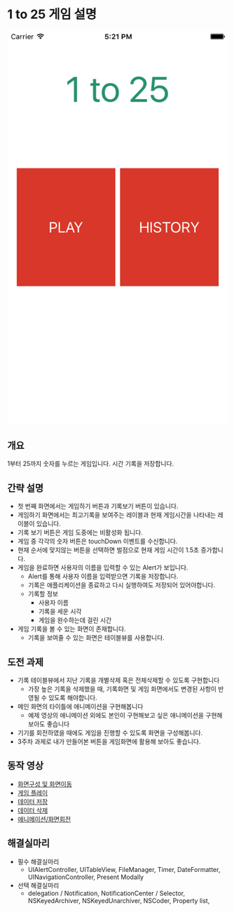 # 1 to 25 게임 설명

![one to twenty five](images/one_to_twentyfive.png)

## 개요
1부터 25까지 숫자를 누르는 게임입니다. 시간 기록을 저장합니다.

## 간략 설명
* 첫 번째 화면에서는 게임하기 버튼과 기록보기 버튼이 있습니다.
* 게임하기 화면에서는 최고기록을 보여주는 레이블과 현재 게임시간을 나타내는 레이블이 있습니다.
* 기록 보기 버튼은 게임 도중에는 비활성화 됩니다.
* 게임 중 각각의 숫자 버튼은 touchDown 이벤트를 수신합니다.
* 현재 순서에 맞지않는 버튼을 선택하면 벌점으로 현재 게임 시간이 1.5초 증가합니다.
* 게임을 완료하면 사용자의 이름을 입력할 수 있는 Alert가 보입니다. 
	* Alert를 통해 사용자 이름을 입력받으면 기록을 저장합니다.
	* 기록은 애플리케이션을 종료하고 다시 실행하여도 저장되어 있어야합니다.
	* 기록할 정보
		* 사용자 이름
		* 기록을 세운 시각
		* 게임을 완수하는데 걸린 시간
* 게임 기록을 볼 수 있는 화면이 존재합니다.
	* 기록을 보여줄 수 있는 화면은 테이블뷰를 사용합니다.


## 도전 과제
* 기록 테이블뷰에서 지난 기록을 개별삭제 혹은 전체삭제할 수 있도록 구현합니다
	* 가장 높은 기록을 삭제했을 때, 기록화면 및 게임 화면에서도 변경된 사항이 반영될 수 있도록 해야합니다.
* 메인 화면의 타이틀에 애니메이션을 구현해봅니다
	* 예제 영상의 애니메이션 외에도 본인이 구현해보고 싶은 애니메이션을 구현해 보아도 좋습니다
* 기기를 회전하였을 때에도 게임을 진행할 수 있도록 화면을 구성해봅니다.
* 3주차 과제로 내가 만들어본 버튼을 게임화면에 활용해 보아도 좋습니다.

## 동작 영상
* [화면구성 및 화면이동](../video/ottf_trasitions.mov)
* [게임 플레이](../video/ottf_play.mov)
* [데이터 저장](../video/ottf_archive.mov)
* [데이터 삭제](../video/ottf_edit_data.mov)
* [애니메이션/화면회전](../video/ottf_ani_rotate.mov)


## 해결실마리

* 필수 해결실마리
	* UIAlertController, UITableView, FileManager, Timer, DateFormatter, UINavigationController, Present Modally
* 선택 해결실마리
	* delegation / Notification, NotificationCenter / Selector, NSKeyedArchiver, NSKeyedUnarchiver, NSCoder, Property list, 
